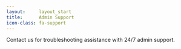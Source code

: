 ```yaml
---
layout:		layout_start
title: 		Admin Support
icon-class: fa-support
---
```

Contact us for troubleshooting assistance with 24/7 admin support.